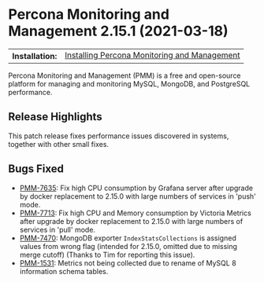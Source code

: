 # Percona Monitoring and Management 2.15.1 (2021-03-18)

<table class="docutils field-list" frame="void" rules="none">
  <colgroup>
    <col class="field-name">
    <col class="field-body">
  </colgroup>
  <tbody valign="top">
    <tr class="field-odd field">
      <th class="field-name">Installation:</th>
      <td class="field-body">
        <a class="reference external" href="https://www.percona.com/software/pmm/quickstart">Installing Percona Monitoring and Management</a></td>
    </tr>
  </tbody>
</table>

Percona Monitoring and Management (PMM) is a free and open-source platform for managing and monitoring MySQL, MongoDB, and PostgreSQL performance.

## Release Highlights

This patch release fixes performance issues discovered in systems, together with other small fixes.

## Bugs Fixed

- [PMM-7635](https://jira.percona.com/browse/PMM-7635): Fix high CPU consumption by Grafana server after upgrade by docker replacement to 2.15.0 with large numbers of services in 'push' mode.
- [PMM-7713](https://jira.percona.com/browse/PMM-7713): Fix high CPU and Memory consumption by Victoria Metrics after upgrade by docker replacement to 2.15.0 with large numbers of services in 'pull' mode.
- [PMM-7470](https://jira.percona.com/browse/PMM-7470): MongoDB exporter `IndexStatsCollections` is assigned values from wrong flag (intended for 2.15.0, omitted due to missing merge cutoff) (Thanks to Tim for reporting this issue).
- [PMM-1531](https://jira.percona.com/browse/PMM-1531): Metrics not being collected due to rename of MySQL 8 information schema tables.
